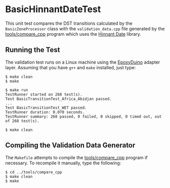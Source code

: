 # BasicHinnantDateTest

This unit test compares the DST transitions calculated by the
`BasicZoneProcessor` class with the `validation_data.cpp` file generated by the
[tools/compare_cpp](../tools/compare_cpp) program which uses the [Hinnant
Date](https://github.com/HowardHinnant/date) library.

## Running the Test

The validation test runs on a Linux machine using the
[EpoxyDuino](https://github.com/bxparks/EpoxyDuino) adapter layer.
Assuming that you have `g++` and `make` installed, just type:
```
$ make clean
$ make

$ make run
TestRunner started on 268 test(s).
Test BasicTransitionTest_Africa_Abidjan passed.
...
Test BasicTransitionTest_WET passed.
TestRunner duration: 0.070 seconds.
TestRunner summary: 268 passed, 0 failed, 0 skipped, 0 timed out, out of 268 test(s).

$ make clean
```

## Compiling the Validation Data Generator

The `Makefile` attempts to compile the [tools/compare_cpp](../tools/compare_cpp)
program if necessary. To recompile it manually, type the following:

```
$ cd ../tools/compare_cpp
$ make clean
$ make
```
